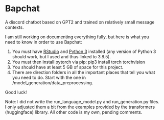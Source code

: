 # Bapchat
A discord chatbot based on GPT2 and trained on relatively small message contexts.

I am still working on documenting everything fully, but here is what you need to know in order to use Bapchat:
1. You must have [RStudio](https://rstudio.com/) and [Python 3](https://www.python.org/downloads/release/python-385/) installed (any version of Python 3 should work, but I used and thus linked to 3.8.5).
2. You must then install pytorch via pip: pip3 install torch torchvision
3. You should have at least 5 GB of space for this project.
4. There are direction folders in all the important places that tell you what you need to do. Start with the one in /model_generation/data_preprocessing.

Good luck!

Note: I did not write the run_language_model.py and run_generation.py files. I only adjusted them a bit from the examples provided by the transformers (huggingface) library. All other code is my own, pending comments.
